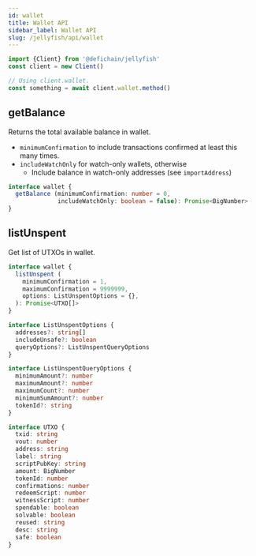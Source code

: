 ```yaml
---
id: wallet
title: Wallet API
sidebar_label: Wallet API
slug: /jellyfish/api/wallet
---
```


```js
import {Client} from '@defichain/jellyfish'
const client = new Client()

// Using client.wallet.
const something = await client.wallet.method()
```

## getBalance

Returns the total available balance in wallet.
- `minimumConfirmation` to include transactions confirmed at least this many times.
- `includeWatchOnly` for watch-only wallets, otherwise
  - Include balance in watch-only addresses (see `importAddress`)

```ts title="client.wallet.getBalance()"
interface wallet {
  getBalance (minimumConfirmation: number = 0, 
              includeWatchOnly: boolean = false): Promise<BigNumber>   
}
```

## listUnspent

Get list of UTXOs in wallet.

```ts title="client.wallet.listUnspent()"
interface wallet {
  listUnspent (
    minimumConfirmation = 1,
    maximumConfirmation = 9999999,
    options: ListUnspentOptions = {},
  ): Promise<UTXO[]>
}

interface ListUnspentOptions {
  addresses?: string[]
  includeUnsafe?: boolean
  queryOptions?: ListUnspentQueryOptions
}

interface ListUnspentQueryOptions {
  minimumAmount?: number
  maximumAmount?: number
  maximumCount?: number
  minimumSumAmount?: number
  tokenId?: string
}

interface UTXO {
  txid: string
  vout: number
  address: string
  label: string
  scriptPubKey: string
  amount: BigNumber
  tokenId: number
  confirmations: number
  redeemScript: number
  witnessScript: number
  spendable: boolean
  solvable: boolean
  reused: string
  desc: string
  safe: boolean
}
```
